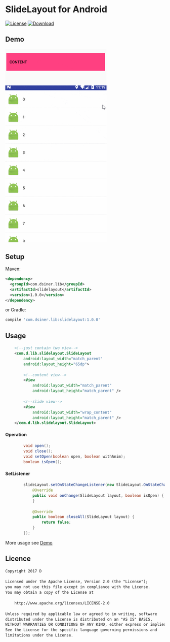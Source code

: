 # SlideLayout for Android

[![License](https://img.shields.io/badge/license-Apache%202-green.svg)](https://www.apache.org/licenses/LICENSE-2.0)
[ ![Download](https://api.bintray.com/packages/dsiner/maven/slidelayout/images/download.svg) ](https://bintray.com/dsiner/maven/slidelayout/_latestVersion)

## Demo
<img src="https://github.com/Dsiner/Resouce/blob/master/lib/SlideLayout/slidelayout.gif" width="320" alt="Screenshot"/>
<img src="https://github.com/Dsiner/Resouce/blob/master/lib/SlideLayout/slidelayout01.gif" width="320" alt="Screenshot"/>

## Setup
Maven:
```xml
<dependency>
  <groupId>com.dsiner.lib</groupId>
  <artifactId>slidelayout</artifactId>
  <version>1.0.0</version>
</dependency>
```
or Gradle:
```groovy
compile 'com.dsiner.lib:slidelayout:1.0.0'
```

## Usage
```xml
    <!--just contain two view-->
    <com.d.lib.slidelayout.SlideLayout
        android:layout_width="match_parent"
        android:layout_height="65dp">

        <!--content view-->
        <View
            android:layout_width="match_parent"
            android:layout_height="match_parent" />

        <!--slide view-->
        <View
            android:layout_width="wrap_content"
            android:layout_height="match_parent" />
    </com.d.lib.slidelayout.SlideLayout>
```

#### Operation
```java
        void open();
        void close();
        void setOpen(boolean open, boolean withAnim);
        boolean isOpen();
```

#### SetListener
```java
        slideLayout.setOnStateChangeListener(new SlideLayout.OnStateChangeListener() {
            @Override
            public void onChange(SlideLayout layout, boolean isOpen) {
            }

            @Override
            public boolean closeAll(SlideLayout layout) {
                return false;
            }
        });
```

More usage see [Demo](app/src/main/java/com/d/slidelayout/MainActivity.java)

## Licence

```txt
Copyright 2017 D

Licensed under the Apache License, Version 2.0 (the "License");
you may not use this file except in compliance with the License.
You may obtain a copy of the License at

    http://www.apache.org/licenses/LICENSE-2.0

Unless required by applicable law or agreed to in writing, software
distributed under the License is distributed on an "AS IS" BASIS,
WITHOUT WARRANTIES OR CONDITIONS OF ANY KIND, either express or implied.
See the License for the specific language governing permissions and
limitations under the License.
```
